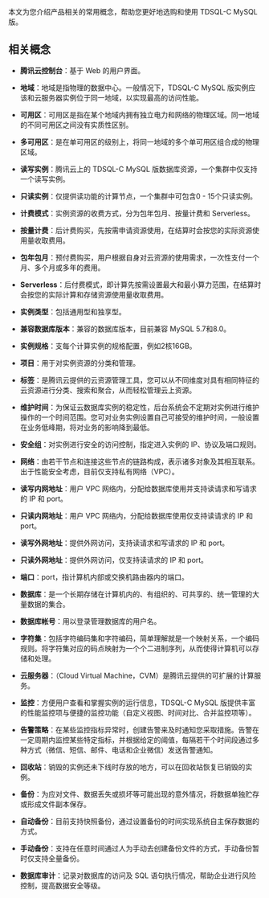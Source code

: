 本文为您介绍产品相关的常用概念，帮助您更好地选购和使用 TDSQL-C MySQL 版。

## 相关概念
- **腾讯云控制台**：基于 Web 的用户界面。

- **地域**：地域是指物理的数据中心。一般情况下，TDSQL-C MySQL 版实例应该和云服务器实例位于同一地域，以实现最高的访问性能。
- **可用区**：可用区是指在某个地域内拥有独立电力和网络的物理区域。同一地域的不同可用区之间没有实质性区别。
- **多可用区**：是在单可用区的级别上，将同一地域的多个单可用区组合成的物理区域。
- **读写实例**：腾讯云上的 TDSQL-C MySQL 版数据库资源，一个集群中仅支持一个读写实例。
- **只读实例**：仅提供读功能的计算节点，一个集群中可包含0 - 15个只读实例。
- **计费模式**：实例资源的收费方式，分为包年包月、按量计费和 Serverless。
- **按量计费**：后计费购买，先按需申请资源使用，在结算时会按您的实际资源使用量收取费用。
- **包年包月**：预付费购买，用户根据自身对云资源的使用需求，一次性支付一个月、多个月或多年的费用。
- **Serverless**：后付费模式，即计算先按需设置最大和最小算力范围，在结算时会按您的实际计算和存储资源使用量收取费用。
- **实例类型**：包括通用型和独享型。
- **兼容数据库版本**：兼容的数据库版本，目前兼容 MySQL 5.7和8.0。
- **实例规格**：支每个计算实例的规格配置，例如2核16GB。
- **项目**：用于对实例资源的分类和管理。
- **标签**：是腾讯云提供的云资源管理工具，您可以从不同维度对具有相同特征的云资源进行分类、搜索和聚合，从而轻松管理云上资源。
- **维护时间**：为保证云数据库实例的稳定性，后台系统会不定期对实例进行维护操作的一个时间范围。您可对业务实例设置自己可接受的维护时间，一般设置在业务低峰期，将对业务的影响降到最低。
- **安全组**：对实例进行安全的访问控制，指定进入实例的 IP、协议及端口规则。
- **网络**：由若干节点和连接这些节点的链路构成，表示诸多对象及其相互联系。出于性能安全考虑，目前仅支持私有网络（VPC）。
- **读写内网地址**：用户 VPC 网络内，分配给数据库使用并支持读请求和写请求的 IP 和 port。
- **只读内网地址**：用户 VPC 网络内，分配给数据库使用仅支持读请求的 IP 和 port。
- **读写外网地址**：提供外网访问，支持读请求和写请求的 IP 和 port。
- **只读外网地址**：提供外网访问，仅支持读请求的 IP 和 port。
- **端口**：port，指计算机内部或交换机路由器内的端口。
- **数据库**：是一个长期存储在计算机内的、有组织的、可共享的、统一管理的大量数据的集合。
- **数据库帐号**：用以登录管理数据库的用户名。
- **字符集**：包括字符编码集和字符编码，简单理解就是一个映射关系，一个编码规则。将字符集对应的码点映射为一个个二进制序列，从而使得计算机可以存储和处理。
- **云服务器**：（Cloud Virtual Machine，CVM）是腾讯云提供的可扩展的计算服务。
- **监控**：方便用户查看和掌握实例的运行信息，TDSQL-C MySQL 版提供丰富的性能监控项与便捷的监控功能（自定义视图、时间对比、合并监控项等）。
- **告警策略**：在某些监控指标异常时，创建告警来及时通知您采取措施。告警在一定周期内监控某些特定指标，并根据给定的阈值，每隔若干个时间段通过多种方式（微信、短信、邮件、电话和企业微信）发送告警通知。
- **回收站**：销毁的实例还未下线时存放的地方，可以在回收站恢复已销毁的实例。
- **备份**：为应对文件、数据丢失或损坏等可能出现的意外情况，将数据单独贮存或形成文件副本保存。
- **自动备份**：目前支持快照备份，通过设置备份的时间实现系统自主保存数据的方式。
- **手动备份**：支持在任意时间通过人为手动去创建备份文件的方式，手动备份暂时仅支持全量备份。
- **数据库审计**：记录对数据库的访问及 SQL 语句执行情况，帮助企业进行风险控制，提高数据安全等级。
